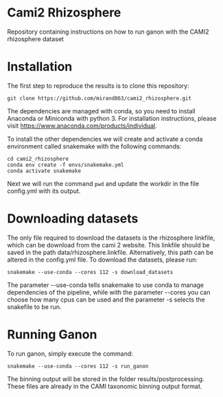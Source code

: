 # Cami2 Rhizosphere
Repository containing instructions on how to run ganon with the CAMI2 rhizosphere dataset

# Installation
The first step to reproduce the results is to clone this repository:

`git clone https://github.com/mirand863/cami2_rhizosphere.git`

The dependencies are managed with conda, so you need to install Anaconda or Miniconda with python 3. For installation instructions, please visit https://www.anaconda.com/products/individual.

To install the other dependencies we will create and activate a conda environment called snakemake with the following commands:

```
cd cami2_rhizosphere
conda env create -f envs/snakemake.yml
conda activate snakemake
```

Next we will run the command `pwd` and update the workdir in the file config.yml with its output.

# Downloading datasets

The only file required to download the datasets is the rhizosphere linkfile, which can be download from the cami 2 website. This linkfile should be saved in the path data/rhizosphere.linkfile. Alternatively, this path can be altered in the config.yml file. To download the datasets, please run:

`snakemake --use-conda --cores 112 -s download_datasets`

The parameter --use-conda tells snakemake to use conda to manage dependencies of the pipeline, while with the parameter --cores you can choose how many cpus can be used and the parameter -s selects the snakefile to be run.

# Running Ganon

To run ganon, simply execute the command:

`snakemake --use-conda --cores 112 -s run_ganon`

The binning output will be stored in the folder results/postprocessing. These files are already in the CAMI taxonomic binning output format.

